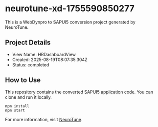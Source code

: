 # neurotune-xd-1755590850277
This is a WebDynpro to SAPUI5 conversion project generated by NeuroTune.

## Project Details
- View Name: HRDashboardView
- Created: 2025-08-19T08:07:35.304Z
- Status: completed

## How to Use
This repository contains the converted SAPUI5 application code. You can clone and run it locally.

```
npm install
npm start
```

For more information, visit [NeuroTune](https://neurotune.com).
        